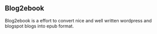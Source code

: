 ## Blog2ebook

Blog2ebook is a effort to convert nice and well written wordpress and blogspot blogs into epub format.
